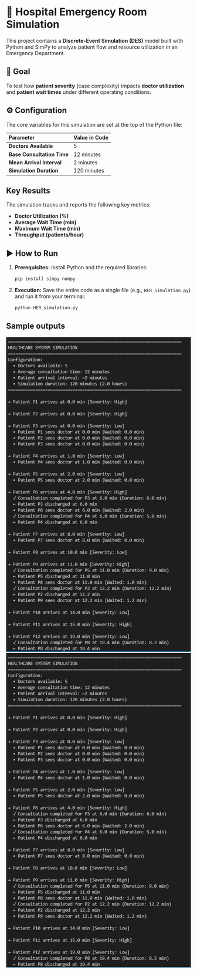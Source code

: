 # 🏥 Hospital Emergency Room Simulation

This project contains a **Discrete-Event Simulation (DES)** model built with Python and SimPy to analyze patient flow and resource utilization in an Emergency Department.

## 🎯 Goal

To test how **patient severity** (case complexity) impacts **doctor utilization** and **patient wait times** under different operating conditions.

## ⚙️ Configuration

The core variables for this simulation are set at the top of the Python file:

| Parameter | Value in Code |
| :--- | :--- |
| **Doctors Available** | 5 |
| **Base Consultation Time** | 12 minutes |
| **Mean Arrival Interval** | 2 minutes |
| **Simulation Duration** | 120 minutes |

##  Key Results

The simulation tracks and reports the following key metrics:

* **Doctor Utilization (%)**
* **Average Wait Time (min)**
* **Maximum Wait Time (min)**
* **Throughput (patients/hour)**

## ▶️ How to Run

1.  **Prerequisites:** Install Python and the required libraries:
    ```bash
    pip install simpy numpy
    ```
2.  **Execution:** Save the entire code as a single file (e.g., `HER_Simulation.py`) and run it from your terminal:
    ```bash
    python HER_simulation.py
    ```
## Sample outputs

![Sample Output 1](Result/Sample_output_1.png)
![Sample Output 2](Result/Sample_output_1.png)
